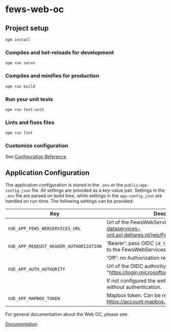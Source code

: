 # fews-web-oc



## Project setup
```
npm install
```

### Compiles and hot-reloads for development
```
npm run serve
```

### Compiles and minifies for production
```
npm run build
```

### Run your unit tests
```
npm run test:unit
```

### Lints and fixes files
```
npm run lint
```

### Customize configuration
See [Configuration Reference](https://cli.vuejs.org/config/).

## Application Configuration

The application configuration is stored in the `.env` or the `public/app-config.json` file. All settings are provided as a key-value pair.
Settings in the `.env` file are parsed on build time, while settings in the `app-config.json` are handled on run-time.
The following settings can be provided:

| Key                                    | Description                                                                                           |
|----------------------------------------|-------------------------------------------------------------------------------------------------------|
| `VUE_APP_FEWS_WEBSERVICES_URL`         | Url of the FewsWebServices, e.g. "https://rwsos-dataservices-ont.avi.deltares.nl/iwp/FewsWebServices" |
| `VUE_APP_REQEUST_HEADER_AUTHORIZATION` | 'Bearer': pass OIDC `id_token` as bearer for request to the FewsWebServices                           |
|                                        | 'Off': no Authorization request header                                                                |
| `VUE_APP_AUTH_AUTHORITY`               | Url of the OIDC authority, e.g. "https://login.microsoftonline.com/MYTENANTID/".                      |
|                                        | If not configured the web oc can be accessed without authentication.                                  |
| `VUE_APP_MAPBOX_TOKEN`                 | Mapbox token. Can be retrieved from: https://account.mapbox.com/access-tokens.                        |

For general documentation about the Web OC, please see: 

[Documentation](docs/)
